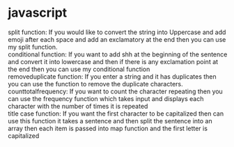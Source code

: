 # javascript
split function: If you would like to convert the string into Uppercase and add emoji after each space and add an exclamatory at the end then you can use my split function.
<br>
conditional function: If you want to add shh at the beginning of the sentence and convert it into lowercase and then if there is any exclamation point at the end then you can use my conditional function<br>
removeduplicate function: If you enter a string and it has duplicates then you can use the function to remove the duplicate characters.<br>
counttotalfrequency: If you want to count the character repeating then you can use the frequency function which takes input and displays each character with the number of times it is repeated<br>
title case function: If you want the first character to be capitalized then can use this function it takes a sentence and then split the sentence into an array then each item is passed into map function and the first letter is capitalized
